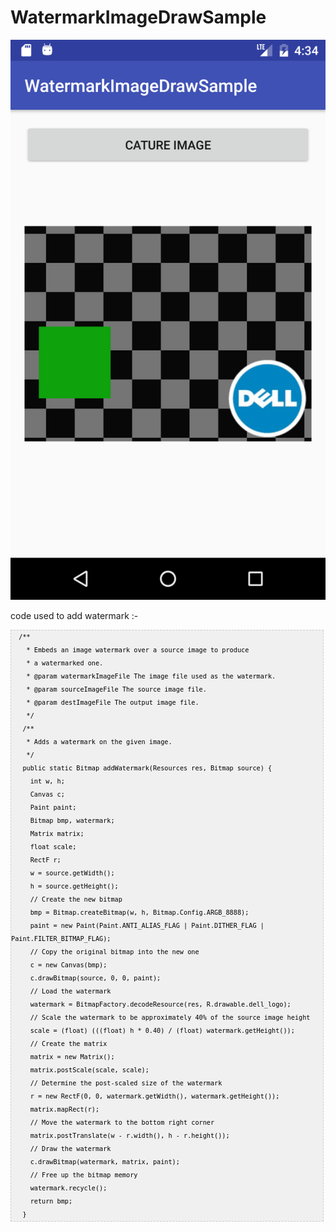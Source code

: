 # WatermarkImageDrawSample


![ScreenShot](https://github.com/Luckyrana001/WatermarkImageDrawSample/blob/master/watermark1.png)





code used to add watermark :-

<pre  style="font-family:arial;font-size:12px;border:1px dashed #CCCCCC;width:99%;height:auto;overflow:auto;background:#f0f0f0;;background-image:URL(http://2.bp.blogspot.com/_z5ltvMQPaa8/SjJXr_U2YBI/AAAAAAAAAAM/46OqEP32CJ8/s320/codebg.gif);padding:0px;color:#000000;text-align:left;line-height:20px;"><code style="color:#000000;word-wrap:normal;">  /**  
    * Embeds an image watermark over a source image to produce  
    * a watermarked one.  
    * @param watermarkImageFile The image file used as the watermark.  
    * @param sourceImageFile The source image file.  
    * @param destImageFile The output image file.  
    */  
   /**  
    * Adds a watermark on the given image.  
    */  
   public static Bitmap addWatermark(Resources res, Bitmap source) {  
     int w, h;  
     Canvas c;  
     Paint paint;  
     Bitmap bmp, watermark;  
     Matrix matrix;  
     float scale;  
     RectF r;  
     w = source.getWidth();  
     h = source.getHeight();  
     // Create the new bitmap  
     bmp = Bitmap.createBitmap(w, h, Bitmap.Config.ARGB_8888);  
     paint = new Paint(Paint.ANTI_ALIAS_FLAG | Paint.DITHER_FLAG | Paint.FILTER_BITMAP_FLAG);  
     // Copy the original bitmap into the new one  
     c = new Canvas(bmp);  
     c.drawBitmap(source, 0, 0, paint);  
     // Load the watermark  
     watermark = BitmapFactory.decodeResource(res, R.drawable.dell_logo);  
     // Scale the watermark to be approximately 40% of the source image height  
     scale = (float) (((float) h * 0.40) / (float) watermark.getHeight());  
     // Create the matrix  
     matrix = new Matrix();  
     matrix.postScale(scale, scale);  
     // Determine the post-scaled size of the watermark  
     r = new RectF(0, 0, watermark.getWidth(), watermark.getHeight());  
     matrix.mapRect(r);  
     // Move the watermark to the bottom right corner  
     matrix.postTranslate(w - r.width(), h - r.height());  
     // Draw the watermark  
     c.drawBitmap(watermark, matrix, paint);  
     // Free up the bitmap memory  
     watermark.recycle();  
     return bmp;  
   }  
</code></pre>
